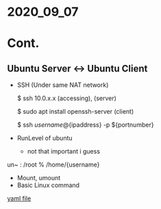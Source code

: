 # 2020_09_07

# Cont.

## Ubuntu Server <-> Ubuntu Client

- SSH (Under same NAT network)

    $ ssh 10.0.x.x (accessing), (server)

    $ sudo apt install openssh-server (client)

    $ ssh ${username}@${ipaddress} -p ${portnumber}

- RunLevel of ubuntu

    * not that important i guess

un~ : /root % /home/{username}

- Mount, umount
- Basic Linux command

[yaml file](https://ko.wikipedia.org/wiki/YAML)